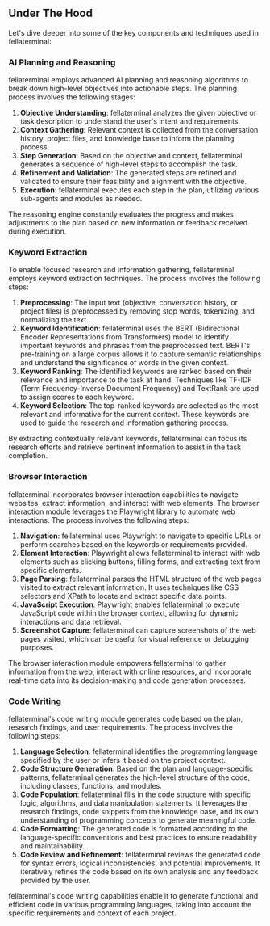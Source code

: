 ## Under The Hood

Let's dive deeper into some of the key components and techniques used in fellaterminal:

### AI Planning and Reasoning

fellaterminal employs advanced AI planning and reasoning algorithms to break down high-level objectives into actionable steps. The planning process involves the following stages:

1. **Objective Understanding**: fellaterminal analyzes the given objective or task description to understand the user's intent and requirements.
2. **Context Gathering**: Relevant context is collected from the conversation history, project files, and knowledge base to inform the planning process.
3. **Step Generation**: Based on the objective and context, fellaterminal generates a sequence of high-level steps to accomplish the task.
4. **Refinement and Validation**: The generated steps are refined and validated to ensure their feasibility and alignment with the objective.
5. **Execution**: fellaterminal executes each step in the plan, utilizing various sub-agents and modules as needed.

The reasoning engine constantly evaluates the progress and makes adjustments to the plan based on new information or feedback received during execution.

### Keyword Extraction

To enable focused research and information gathering, fellaterminal employs keyword extraction techniques. The process involves the following steps:

1. **Preprocessing**: The input text (objective, conversation history, or project files) is preprocessed by removing stop words, tokenizing, and normalizing the text.
2. **Keyword Identification**: fellaterminal uses the BERT (Bidirectional Encoder Representations from Transformers) model to identify important keywords and phrases from the preprocessed text. BERT's pre-training on a large corpus allows it to capture semantic relationships and understand the significance of words in the given context.
3. **Keyword Ranking**: The identified keywords are ranked based on their relevance and importance to the task at hand. Techniques like TF-IDF (Term Frequency-Inverse Document Frequency) and TextRank are used to assign scores to each keyword.
4. **Keyword Selection**: The top-ranked keywords are selected as the most relevant and informative for the current context. These keywords are used to guide the research and information gathering process.

By extracting contextually relevant keywords, fellaterminal can focus its research efforts and retrieve pertinent information to assist in the task completion.

### Browser Interaction

fellaterminal incorporates browser interaction capabilities to navigate websites, extract information, and interact with web elements. The browser interaction module leverages the Playwright library to automate web interactions. The process involves the following steps:

1. **Navigation**: fellaterminal uses Playwright to navigate to specific URLs or perform searches based on the keywords or requirements provided.
2. **Element Interaction**: Playwright allows fellaterminal to interact with web elements such as clicking buttons, filling forms, and extracting text from specific elements.
3. **Page Parsing**: fellaterminal parses the HTML structure of the web pages visited to extract relevant information. It uses techniques like CSS selectors and XPath to locate and extract specific data points.
4. **JavaScript Execution**: Playwright enables fellaterminal to execute JavaScript code within the browser context, allowing for dynamic interactions and data retrieval.
5. **Screenshot Capture**: fellaterminal can capture screenshots of the web pages visited, which can be useful for visual reference or debugging purposes.

The browser interaction module empowers fellaterminal to gather information from the web, interact with online resources, and incorporate real-time data into its decision-making and code generation processes.

### Code Writing

fellaterminal's code writing module generates code based on the plan, research findings, and user requirements. The process involves the following steps:

1. **Language Selection**: fellaterminal identifies the programming language specified by the user or infers it based on the project context.
2. **Code Structure Generation**: Based on the plan and language-specific patterns, fellaterminal generates the high-level structure of the code, including classes, functions, and modules.
3. **Code Population**: fellaterminal fills in the code structure with specific logic, algorithms, and data manipulation statements. It leverages the research findings, code snippets from the knowledge base, and its own understanding of programming concepts to generate meaningful code.
4. **Code Formatting**: The generated code is formatted according to the language-specific conventions and best practices to ensure readability and maintainability.
5. **Code Review and Refinement**: fellaterminal reviews the generated code for syntax errors, logical inconsistencies, and potential improvements. It iteratively refines the code based on its own analysis and any feedback provided by the user.

fellaterminal's code writing capabilities enable it to generate functional and efficient code in various programming languages, taking into account the specific requirements and context of each project.